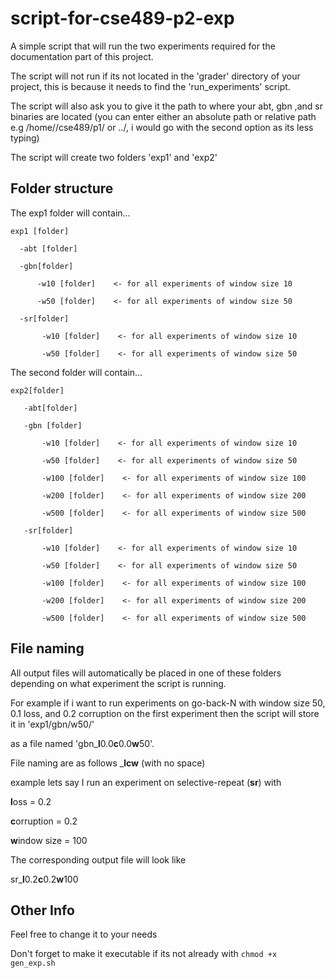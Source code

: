 # script-for-cse489-p2-exp
A simple script that will run the two experiments required for the documentation part of this project.

The script will not run if its not located in the 'grader' directory of your project, this is because it needs to find the 'run_experiments' script.

The script will also ask you to give it the path to where your abt, gbn ,and sr binaries are located (you can enter either an absolute path or relative path e.g /home/<UBIT>/cse489/p1/<UBIT> or ../<UBIT>, i would go with the second option as its less typing)

The script will create two folders 'exp1' and 'exp2'

## Folder structure 

The exp1 folder will contain...

```
exp1 [folder]

  -abt [folder]

  -gbn[folder]

      -w10 [folder]    <- for all experiments of window size 10

      -w50 [folder]    <- for all experiments of window size 50

  -sr[folder]

       -w10 [folder]    <- for all experiments of window size 10     

       -w50 [folder]    <- for all experiments of window size 50

```

The second folder will contain...

    
```
exp2[folder]

   -abt[folder]

   -gbn [folder]

       -w10 [folder]    <- for all experiments of window size 10     

       -w50 [folder]    <- for all experiments of window size 50

       -w100 [folder]    <- for all experiments of window size 100     

       -w200 [folder]    <- for all experiments of window size 200

       -w500 [folder]    <- for all experiments of window size 500

   -sr[folder]

       -w10 [folder]    <- for all experiments of window size 10     

       -w50 [folder]    <- for all experiments of window size 50

       -w100 [folder]    <- for all experiments of window size 100     

       -w200 [folder]    <- for all experiments of window size 200

       -w500 [folder]    <- for all experiments of window size 500    
```
 
## File naming 

All output files will automatically be placed in one of these folders depending on what experiment the script is running.

For example if i want to run experiments on go-back-N with window size 50, 0.1 loss, and 0.2 corruption on the first experiment then the script will store it in 'exp1/gbn/w50/'

as a file named 'gbn_**l**0.0**c**0.0**w**50'.   


File naming are as follows <binaryName>_**l**<loss probability>**c**<corruption probability>**w**<window size>  (with no space)


example lets say I run an experiment on selective-repeat (**sr**) with

**l**oss = 0.2

**c**orruption = 0.2

**w**indow size = 100


The corresponding output file will look like 

sr_**l**0.2**c**0.2**w**100

## Other Info
Feel free to change it to your needs

Don't forget to make it executable if its not already with 
```chmod +x gen_exp.sh``` 
